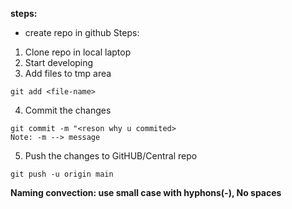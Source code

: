 <!-- Shell script  -->

**steps:**
* create repo in github
Steps:
1. Clone repo in local laptop
2. Start developing
3. Add files to tmp area
```
git add <file-name>
```
4. Commit the changes
```
git commit -m "<reson why u commited>
Note: -m --> message
```
5. Push the changes to GitHUB/Central repo
```
git push -u origin main
```

**Naming convection: use small case with hyphons(-), No spaces**

